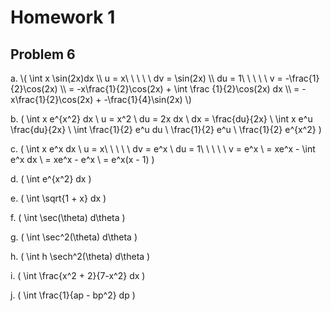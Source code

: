 # Homework 1

## Problem 6

<p>
a. \( \int x \sin(2x)dx \\
  u = x\ \ \ \ \ dv = \sin(2x) \\
  du = 1\ \ \ \ \ v = -\frac{1}{2}\cos(2x) \\
  = -x\frac{1}{2}\cos(2x) + \int \frac
  {1}{2}\cos(2x) dx \\
  = -x\frac{1}{2}\cos(2x) + -\frac{1}{4}\sin(2x)
  \)  
  
b. \( \int x e^{x^2} dx  \\
  u = x^2 \\
  du = 2x dx \\
  dx = \frac{du}{2x} \\
  \int x e^u \frac{du}{2x} \\
  \int \frac{1}{2} e^u du \\
  \frac{1}{2} e^u \\
  \frac{1}{2} e^{x^2}
\)

c. \( \int x e^x dx \\
u = x\ \ \ \ \ dv = e^x \\
du = 1\ \ \ \ \ v = e^x \\
= xe^x - \int e^x dx \\
= xe^x - e^x \\
= e^x(x - 1)
\)

d. \( \int e^{x^2} dx \)

e. \( \int \sqrt{1 + x} dx \)

f. \( \int \sec(\theta) d\theta \)

g. \( \int \sec^2(\theta) d\theta \)

h. \( \int h \sech^2(\theta) d\theta \)

i. \( \int \frac{x^2 + 2}{7-x^2} dx \)

j. \( \int \frac{1}{ap - bp^2} dp \)
</p>
  
